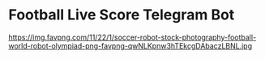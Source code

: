 # Football Live Score Telegram Bot
https://img.favpng.com/11/22/1/soccer-robot-stock-photography-football-world-robot-olympiad-png-favpng-qwNLKpnw3hTEkcgDAbaczLBNL.jpg
